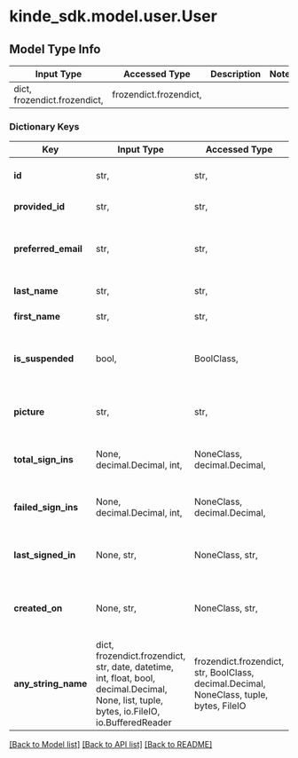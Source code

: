 # kinde_sdk.model.user.User

## Model Type Info
Input Type | Accessed Type | Description | Notes
------------ | ------------- | ------------- | -------------
dict, frozendict.frozendict,  | frozendict.frozendict,  |  | 

### Dictionary Keys
Key | Input Type | Accessed Type | Description | Notes
------------ | ------------- | ------------- | ------------- | -------------
**id** | str,  | str,  | Unique id of the user in Kinde. | [optional] 
**provided_id** | str,  | str,  | External id for user. | [optional] 
**preferred_email** | str,  | str,  | Default email address of the user in Kinde. | [optional] 
**last_name** | str,  | str,  | User&#x27;s last name. | [optional] 
**first_name** | str,  | str,  | User&#x27;s first name. | [optional] 
**is_suspended** | bool,  | BoolClass,  | Whether the user is currently suspended or not. | [optional] 
**picture** | str,  | str,  | User&#x27;s profile picture URL. | [optional] 
**total_sign_ins** | None, decimal.Decimal, int,  | NoneClass, decimal.Decimal,  | Total number of user sign ins. | [optional] 
**failed_sign_ins** | None, decimal.Decimal, int,  | NoneClass, decimal.Decimal,  | Number of consecutive failed user sign ins. | [optional] 
**last_signed_in** | None, str,  | NoneClass, str,  | Last sign in date in ISO 8601 format. | [optional] 
**created_on** | None, str,  | NoneClass, str,  | Date of user creation in ISO 8601 format. | [optional] 
**any_string_name** | dict, frozendict.frozendict, str, date, datetime, int, float, bool, decimal.Decimal, None, list, tuple, bytes, io.FileIO, io.BufferedReader | frozendict.frozendict, str, BoolClass, decimal.Decimal, NoneClass, tuple, bytes, FileIO | any string name can be used but the value must be the correct type | [optional]

[[Back to Model list]](../../README.md#documentation-for-models) [[Back to API list]](../../README.md#documentation-for-api-endpoints) [[Back to README]](../../README.md)

